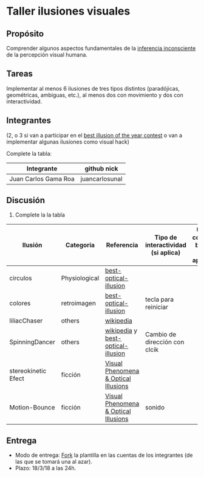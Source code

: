 # Taller ilusiones visuales

## Propósito

Comprender algunos aspectos fundamentales de la [inferencia inconsciente](https://github.com/VisualComputing/Cognitive) de la percepción visual humana.

## Tareas

Implementar al menos 6 ilusiones de tres tipos distintos (paradójicas, geométricas, ambiguas, etc.), al menos dos con movimiento y dos con interactividad.

## Integrantes
(2, o 3 si van a participar en el [best illusion of the year contest](illusionoftheyear.com) o van a implementar algunas ilusiones como visual hack)

Complete la tabla:

| Integrante | github nick |
|------------|-------------|
|Juan Carlos Gama Roa |juancarlosunal|

## Discusión

1. Complete la la tabla

| Ilusión | Categoria | Referencia | Tipo de interactividad (si aplica) | URL código base (si aplica) |
|---------|-------------|------------|------------------------------------|-----------------------------|
| circulos|Physiological|[best-optical-illusion](http://www.flexyourbrain.com/best-optical-illusions/) |  |  |
|colores|retroimagen|[best-optical-illusion](http://www.flexyourbrain.com/best-optical-illusions/)| tecla para reiniciar | |
|liliacChaser|others|[wikipedia](https://en.wikipedia.org/wiki/Lilac_chaser)|  |  |
| SpinningDancer |others|[wikipedia](https://en.wikipedia.org/wiki/Spinning_Dancer) y [best-optical-illusion](http://www.flexyourbrain.com/best-optical-illusions/)| Cambio de dirección con clcik |                             |
|stereokinetic Efect|ficción|[Visual Phenomena & Optical Illusions](http://www.michaelbach.de/ot/mot-ske/index.html)| | |
|Motion-Bounce| ficción |[Visual Phenomena & Optical Illusions](http://www.michaelbach.de/ot/mot-ske/index.html)| sonido |  |

## Entrega

* Modo de entrega: [Fork](https://help.github.com/articles/fork-a-repo/) la plantilla en las cuentas de los integrantes (de las que se tomará una al azar).
* Plazo: 18/3/18 a las 24h.
